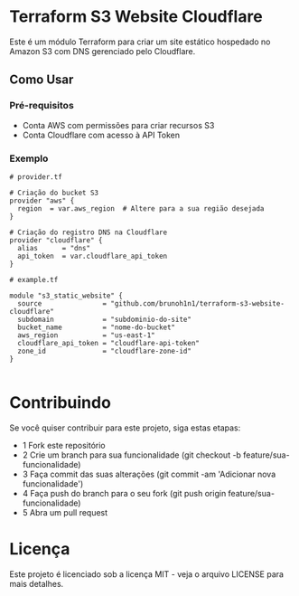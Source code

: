 # Terraform S3 Website Cloudflare

Este é um módulo Terraform para criar um site estático hospedado no Amazon S3 com DNS gerenciado pelo Cloudflare.

## Como Usar

### Pré-requisitos

- Conta AWS com permissões para criar recursos S3
- Conta Cloudflare com acesso à API Token

### Exemplo

```hcl
# provider.tf

# Criação do bucket S3
provider "aws" {
  region  = var.aws_region  # Altere para a sua região desejada
}

# Criação do registro DNS na Cloudflare
provider "cloudflare" {
  alias      = "dns"
  api_token  = var.cloudflare_api_token
}

# example.tf

module "s3_static_website" {
  source               = "github.com/brunoh1n1/terraform-s3-website-cloudflare"
  subdomain            = "subdominio-do-site"
  bucket_name          = "nome-do-bucket"
  aws_region           = "us-east-1"
  cloudflare_api_token = "cloudflare-api-token"
  zone_id              = "cloudflare-zone-id"
}


```

# Contribuindo

Se você quiser contribuir para este projeto, siga estas etapas:

-  1  Fork este repositório
-  2  Crie um branch para sua funcionalidade (git checkout -b feature/sua-funcionalidade)
-  3  Faça commit das suas alterações (git commit -am 'Adicionar nova funcionalidade')
-  4  Faça push do branch para o seu fork (git push origin feature/sua-funcionalidade)
-  5  Abra um pull request

# Licença

Este projeto é licenciado sob a licença MIT - veja o arquivo LICENSE para mais detalhes.
